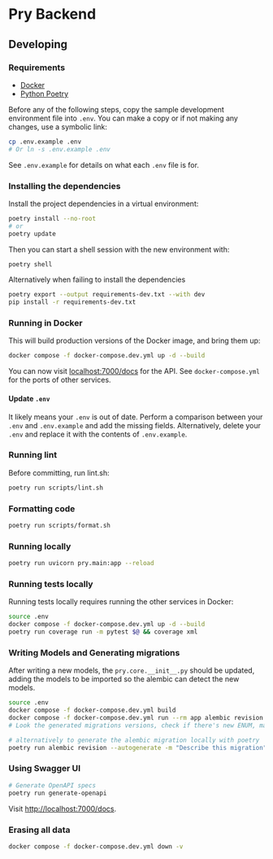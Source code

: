 # Pry Backend

## Developing

### Requirements

- [Docker](https://docs.docker.com/engine/install/)
- [Python Poetry](https://python-poetry.org/docs/)

Before any of the following steps, copy the sample development environment file into `.env`. You can make a copy or if not making any changes, use a symbolic link:

```sh
cp .env.example .env
# Or ln -s .env.example .env
```

See `.env.example` for details on what each `.env` file is for.

### Installing the dependencies

Install the project dependencies in a virtual environment:

```sh
poetry install --no-root
# or
poetry update
```

Then you can start a shell session with the new environment with:

```sh
poetry shell
```

Alternatively when failing to install the dependencies

```sh
poetry export --output requirements-dev.txt --with dev
pip install -r requirements-dev.txt
```

### Running in Docker

This will build production versions of the Docker image, and bring them up:

```sh
docker compose -f docker-compose.dev.yml up -d --build
```

You can now visit [localhost:7000/docs](http://localhost:7000/docs) for the API. See `docker-compose.yml` for the ports of other services.

#### Update `.env`

It likely means your `.env` is out of date. Perform a comparison between your `.env` and `.env.example` and add the missing fields. Alternatively, delete your `.env` and replace it with the contents of `.env.example`.

### Running lint

Before committing, run lint.sh:

```sh
poetry run scripts/lint.sh
```

### Formatting code

```sh
poetry run scripts/format.sh
```

### Running locally

```sh
poetry run uvicorn pry.main:app --reload
```

### Running tests locally

Running tests locally requires running the other services in Docker:

```sh
source .env
docker compose -f docker-compose.dev.yml up -d --build
poetry run coverage run -m pytest $@ && coverage xml
```

### Writing Models and Generating migrations

After writing a new models, the `pry.core.__init__.py` should be updated,
adding the models to be imported so the alembic can detect the new models.

```sh
source .env
docker compose -f docker-compose.dev.yml build
docker compose -f docker-compose.dev.yml run --rm app alembic revision --autogenerate -m "Describe this migration"
# Look the generated migrations versions, check if there's new ENUM, make sure add drop type e.g op.execute("DROP TYPE enumname") in downgrade()

# alternatively to generate the alembic migration locally with poetry
poetry run alembic revision --autogenerate -m "Describe this migration"
```

### Using Swagger UI

```sh
# Generate OpenAPI specs
poetry run generate-openapi
```

Visit [http://localhost:7000/docs](http://localhost:7000/docs).

### Erasing all data

```sh
docker compose -f docker-compose.dev.yml down -v
```
